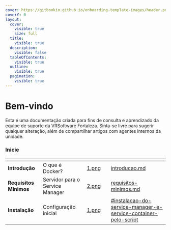```yaml
---
cover: https://gitbookio.github.io/onboarding-template-images/header.png
coverY: 0
layout:
  cover:
    visible: true
    size: full
  title:
    visible: true
  description:
    visible: false
  tableOfContents:
    visible: true
  outline:
    visible: true
  pagination:
    visible: true
---
```


# Bem-vindo

Esta é uma documentação criada para fins de consulta e aprendizado da equipe de suporte da VRSoftware Fortaleza. Sinta-se livre para sugerir qualquer alteração, além de compartilhar artigos com agentes internos da unidade.

### Inicie

<table data-view="cards"><thead><tr><th></th><th></th><th data-hidden data-card-cover data-type="files"></th><th data-hidden></th><th data-hidden data-card-target data-type="content-ref"></th></tr></thead><tbody><tr><td><strong>Introdução</strong></td><td>O que é Docker?</td><td><a href=".gitbook/assets/1.png">1.png</a></td><td></td><td><a href="service-manager/introducao.md">introducao.md</a></td></tr><tr><td><strong>Requisitos Mínimos</strong></td><td>Servidor para o Service Manager</td><td><a href=".gitbook/assets/2.png">2.png</a></td><td></td><td><a href="service-manager/requisitos-minimos.md">requisitos-minimos.md</a></td></tr><tr><td><strong>Instalação</strong></td><td>Configuração inicial</td><td><a href=".gitbook/assets/1.png">1.png</a></td><td></td><td><a href="service-manager/instalacao-e-configuracao-inicial.md#instalacao-do-service-manager-e-service-container-pelo-script">#instalacao-do-service-manager-e-service-container-pelo-script</a></td></tr></tbody></table>
